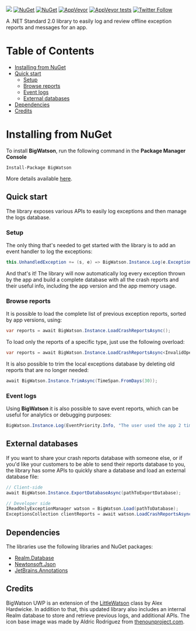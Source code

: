 ![](http://i.cubeupload.com/XRD8pX.png)
[![NuGet](https://img.shields.io/nuget/v/BigWatson.svg)](https://www.nuget.org/packages/BigWatson/) [![NuGet](https://img.shields.io/nuget/dt/BigWatson.svg)](https://www.nuget.org/stats/packages/BigWatson?groupby=Version) [![AppVeyor](https://img.shields.io/appveyor/ci/Sergio0694/bigwatson.svg)](https://ci.appveyor.com/project/Sergio0694/bigwatson) [![AppVeyor tests](https://img.shields.io/appveyor/tests/Sergio0694/bigwatson.svg)](https://ci.appveyor.com/project/Sergio0694/bigwatson) [![Twitter Follow](https://img.shields.io/twitter/follow/Sergio0694.svg?style=flat&label=Follow)](https://twitter.com/SergioPedri)

A .NET Standard 2.0 library to easily log and review offline exception reports and messages for an app.

# Table of Contents

- [Installing from NuGet](#installing-from-nuget)
- [Quick start](#quick-start)
  - [Setup](#setup) 
  - [Browse reports](#browse-reports)
  - [Event logs](#event-logs)
  - [External databases](#external-databases)
- [Dependencies](#dependencies)
- [Credits](#credits)

# Installing from NuGet

To install **BigWatson**, run the following command in the **Package Manager Console**

```
Install-Package BigWatson
```

More details available [here](https://www.nuget.org/packages/BigWatson).

## Quick start

The library exposes various APIs to easily log exceptions and then manage the logs database.

### Setup

The only thing that's needed to get started with the library is to add an event handler to log the exceptions:

```C#
this.UnhandledException += (s, e) => BigWatson.Instance.Log(e.Exception);
```

And that's it! The library will now automatically log every exception thrown by the app and build a complete database with all the crash reports and their useful info, including the app version and the app memory usage.

### Browse reports

It is possible to load the complete list of previous exception reports, sorted by app versions, using:

```C#
var reports = await BigWatson.Instance.LoadCrashReportsAsync();
```

To load only the reports of a specific type, just use the following overload:

```C#
var reports = await BigWatson.Instance.LoadCrashReportsAsync<InvalidOperationException>();
```

It is also possible to trim the local exceptions database by deleting old reports that are no longer needed:

```C#
await BigWatson.Instance.TrimAsync(TimeSpan.FromDays(30));
```

### Event logs

Using **BigWatson** it is also possible to save event reports, which can be useful for analytics or debugging purposes:

```C#
BigWatson.Instance.Log(EventPriority.Info, "The user used the app 2 times today");
```

## External databases

If you want to share your crash reports database with someone else, or if you'd like your customers to be able to send their reports database to you, the library has some APIs to quickly share a database and load an external database file:

```C#
// Client-side
await BigWatson.Instance.ExportDatabaseAsync(pathToExportDatabase);

// Developer side
IReadOnlyExceptionManager watson = BigWatson.Load(pathToDatabase);
ExceptionsCollection clientReports = await watson.LoadCrashReportsAsync();
```

## Dependencies

The libraries use the following libraries and NuGet packages:

* [Realm.Database](https://www.nuget.org/packages/Realm.Database/)
* [Newtonsoft.Json](https://www.nuget.org/packages/newtonsoft.json/)
* [JetBrains.Annotations](https://www.nuget.org/packages/JetBrains.Annotations/)

## Credits

BigWatson UWP is an extension of the [LittleWatson](https://www.alexhardwicke.com/little-watson/) class by Alex Hardwicke. In addition to that, this updated library also includes an internal Realm database to store and retrieve previous logs, and additional APIs.
The icon base image was made by Aldric Rodríguez from [thenounproject.com](https://thenounproject.com/).
